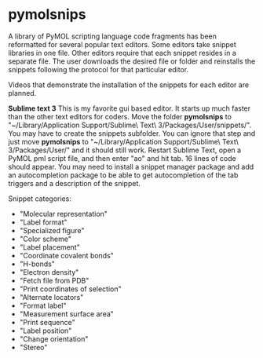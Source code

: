 # pymolsnips

A library of PyMOL scripting language code fragments has been reformatted for several popular text editors.
Some editors take snippet libraries in one file. 
Other editors require that each snippet resides in a separate file. 
The user downloads the desired file or folder and reinstalls the snippets following the protocol for that particular editor.

Videos that demonstrate the installation of the snippets for each editor are planned.

**Sublime text 3**
This is my favorite gui based editor. 
It starts up much faster than the other text editors for coders.
Move the folder **pymolsnips** to "~/Library/Application Support/Sublime\ Text\ 3/Packages/User/snippets/".
You may have to create the snippets subfolder. 
You can ignore that step and just move **pymolsnips** to "~/Library/Application Support/Sublime\ Text\ 3/Packages/User/" and it should still work.
Restart Sublime Text, open a PyMOL pml script file, and then enter "ao" and  hit tab.
16 lines of code should appear.
You may need to install a snippet manager package and add an autocompletion package to be able to get autocompletion of the tab triggers and a description of the snippet. 


Snippet categories:

- "Molecular representation"
- "Label format"
- "Specialized figure"
- "Color scheme"
- "Label placement"
- "Coordinate covalent bonds"
- "H-bonds"
- "Electron density"
- "Fetch file from PDB"
- "Print coordinates of selection"
- "Alternate locators"
- "Format label"
- "Measurement surface area"
- "Print sequence"
- "Label position"
- "Change orientation"
- "Stereo"
